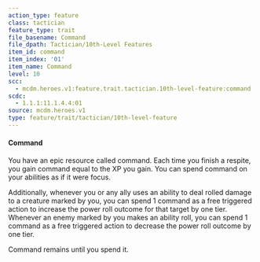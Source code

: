 ```yaml
---
action_type: feature
class: tactician
feature_type: trait
file_basename: Command
file_dpath: Tactician/10th-Level Features
item_id: command
item_index: '01'
item_name: Command
level: 10
scc:
  - mcdm.heroes.v1:feature.trait.tactician.10th-level-feature:command
scdc:
  - 1.1.1:11.1.4.4:01
source: mcdm.heroes.v1
type: feature/trait/tactician/10th-level-feature
---
```


#### Command

You have an epic resource called command. Each time you finish a respite, you gain command equal to the XP you gain. You can spend command on your abilities as if it were focus.

Additionally, whenever you or any ally uses an ability to deal rolled damage to a creature marked by you, you can spend 1 command as a free triggered action to increase the power roll outcome for that target by one tier. Whenever an enemy marked by you makes an ability roll, you can spend 1 command as a free triggered action to decrease the power roll outcome by one tier.

Command remains until you spend it.
